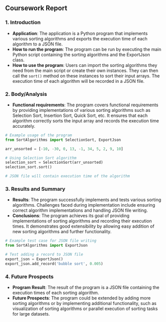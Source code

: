## Coursework Report

### 1. Introduction

- **Application**: The application is a Python program that implements various sorting algorithms and exports the execution time of each algorithm to a JSON file.
- **How to run the program**: The program can be run by executing the main Python script containing the sorting algorithms and the ExportJson class.
- **How to use the program**: Users can import the sorting algorithms they need from the main script or create their own instances. They can then call the `sort()` method on these instances to sort their input arrays. The execution time of each algorithm will be recorded in a JSON file.

### 2. Body/Analysis

- **Functional requirements**: The program covers functional requirements by providing implementations of various sorting algorithms such as Selection Sort, Insertion Sort, Quick Sort, etc. It ensures that each algorithm correctly sorts the input array and records the execution time accurately.

```python
# Example usage of the program
from SortAlgorithms import SelectionSort, ExportJson

arr_unsorted = [-10, -30, 0, 13, -1, 34, 5, 2, 9, 10]

# Using Selection Sort algorithm
selection_sort = SelectionSort(arr_unsorted)
selection_sort.sort()

# JSON file will contain execution time of the algorithm
```

### 3. Results and Summary

- **Results**: The program successfully implements and tests various sorting algorithms. Challenges faced during implementation include ensuring correct algorithm implementations and handling JSON file writing.
- **Conclusions**: The program achieves its goal of providing implementations of sorting algorithms and recording their execution times. It demonstrates good extensibility by allowing easy addition of new sorting algorithms and further functionality.

```python
# Example test case for JSON file writing
from SortAlgorithms import ExportJson

# Test adding a record to JSON file
export_json = ExportJson()
export_json.add_record('bubble sort', 0.005)
```

### 4. Future Prospects

- **Program Result**: The result of the program is a JSON file containing the execution times of each sorting algorithm.
- **Future Prospects**: The program could be extended by adding more sorting algorithms or by implementing additional functionality, such as visualization of sorting algorithms or parallel execution of sorting tasks for large datasets.
